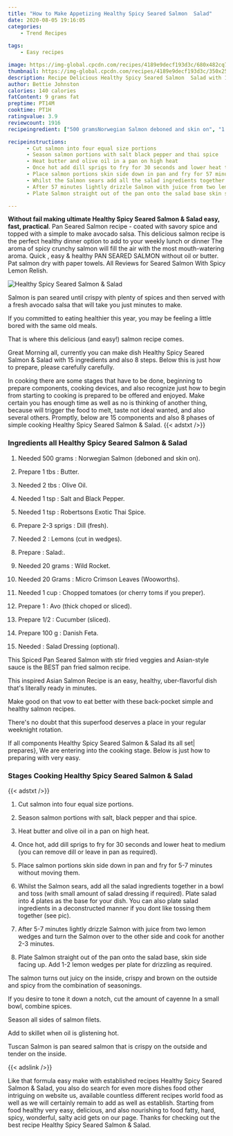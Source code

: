 ```yaml
---
title: "How to Make Appetizing Healthy Spicy Seared Salmon  Salad"
date: 2020-08-05 19:16:05
categories:
    - Trend Recipes
    
tags:
    - Easy recipes

image: https://img-global.cpcdn.com/recipes/4189e9decf193d3c/680x482cq70/healthy-spicy-seared-salmon-salad-recipe-main-photo.jpg
thumbnail: https://img-global.cpcdn.com/recipes/4189e9decf193d3c/350x250cq70/healthy-spicy-seared-salmon-salad-recipe-main-photo.jpg
description: Recipe Delicious Healthy Spicy Seared Salmon  Salad with 15 ingredients and 8 stages of easy cooking.
author: Bettie Johnston
calories: 140 calories
fatContent: 9 grams fat
preptime: PT14M
cooktime: PT1H
ratingvalue: 3.9
reviewcount: 1916
recipeingredient: ["500 gramsNorwegian Salmon deboned and skin on", "1 tbsButter", "2 tbsOlive Oil", "1 tspSalt and Black Pepper", "1 tspRobertsons Exotic Thai Spice", "2-3 sprigsDill fresh", "2Lemons cut in wedges", "Salad", "20 gramsWild Rocket", "20 GramsMicro Crimson Leaves Wooworths", "1 cupChopped tomatoes or cherry toms if you preper", "1Avo thick choped or sliced", "1/2Cucumber sliced", "100 gDanish Feta", "Salad Dressing optional"]

recipeinstructions: 
      - Cut salmon into four equal size portions 
      - Season salmon portions with salt black pepper and thai spice 
      - Heat butter and olive oil in a pan on high heat 
      - Once hot add dill sprigs to fry for 30 seconds and lower heat to medium you can remove dill or leave in pan as required 
      - Place salmon portions skin side down in pan and fry for 57 minutes without moving them 
      - Whilst the Salmon sears add all the salad ingredients together in a bowl and toss with small amount of salad dressing if required Plate salad into 4 plates as the base for your dish You can also plate salad ingredients in a deconstructed manner if you dont like tossing them together see pic 
      - After 57 minutes lightly drizzle Salmon with juice from two lemon wedges and turn the Salmon over to the other side and cook for another 23 minutes 
      - Plate Salmon straight out of the pan onto the salad base skin side facing up Add 12 lemon wedges per plate for drizzling as required

---
```




**Without fail making ultimate Healthy Spicy Seared Salmon &amp; Salad easy, fast, practical**. Pan Seared Salmon recipe - coated with savory spice and topped with a simple to make avocado salsa. This delicious salmon recipe is the perfect healthy dinner option to add to your weekly lunch or dinner The aroma of spicy crunchy salmon will fill the air with the most mouth-watering aroma. Quick , easy &amp; healthy PAN SEARED SALMON without oil or butter. Pat salmon dry with paper towels. All Reviews for Seared Salmon With Spicy Lemon Relish.


![Healthy Spicy Seared Salmon &amp; Salad](https://img-global.cpcdn.com/recipes/4189e9decf193d3c/680x482cq70/healthy-spicy-seared-salmon-salad-recipe-main-photo.jpg "Healthy Spicy Seared Salmon &amp; Salad")



Salmon is pan seared until crispy with plenty of spices and then served with a fresh avocado salsa that will take you just minutes to make.

If you committed to eating healthier this year, you may be feeling a little bored with the same old meals.

That is where this delicious (and easy!) salmon recipe comes.


Great Morning all, currently you can make dish Healthy Spicy Seared Salmon &amp; Salad with 15 ingredients and also 8 steps. Below this is just how to prepare, please carefully carefully.

In cooking there are some stages that have to be done, beginning to prepare components, cooking devices, and also recognize just how to begin from starting to cooking is prepared to be offered and enjoyed. Make certain you has enough time as well as no is thinking of another thing, because will trigger the food to melt, taste not ideal wanted, and also several others. Promptly, below are 15 components and also 8 phases of simple cooking Healthy Spicy Seared Salmon &amp; Salad.
{{< adstxt />}}

### Ingredients all Healthy Spicy Seared Salmon &amp; Salad


1. Needed 500 grams : Norwegian Salmon (deboned and skin on).

1. Prepare 1 tbs : Butter.

1. Needed 2 tbs : Olive Oil.

1. Needed 1 tsp : Salt and Black Pepper.

1. Needed 1 tsp : Robertsons Exotic Thai Spice.

1. Prepare 2-3 sprigs : Dill (fresh).

1. Needed 2 : Lemons (cut in wedges).

1. Prepare  : Salad:.

1. Needed 20 grams : Wild Rocket.

1. Needed 20 Grams : Micro Crimson Leaves (Wooworths).

1. Needed 1 cup : Chopped tomatoes (or cherry toms if you preper).

1. Prepare 1 : Avo (thick choped or sliced).

1. Prepare 1/2 : Cucumber (sliced).

1. Prepare 100 g : Danish Feta.

1. Needed  : Salad Dressing (optional).


This Spiced Pan Seared Salmon with stir fried veggies and Asian-style sauce is the BEST pan fried salmon recipe.

This inspired Asian Salmon Recipe is an easy, healthy, uber-flavorful dish that&#39;s literally ready in minutes.

Make good on that vow to eat better with these back-pocket simple and healthy salmon recipes.

There&#39;s no doubt that this superfood deserves a place in your regular weeknight rotation.


If all components Healthy Spicy Seared Salmon &amp; Salad its all set| prepares}, We are entering into the cooking stage. Below is just how to preparing with very easy.

### Stages Cooking Healthy Spicy Seared Salmon &amp; Salad

{{< adstxt />}}


1. Cut salmon into four equal size portions.



1. Season salmon portions with salt, black pepper and thai spice.



1. Heat butter and olive oil in a pan on high heat.



1. Once hot, add dill sprigs to fry for 30 seconds and lower heat to medium (you can remove dill or leave in pan as required).



1. Place salmon portions skin side down in pan and fry for 5-7 minutes without moving them.



1. Whilst the Salmon sears, add all the salad ingredients together in a bowl and toss (with small amount of salad dressing if required). Plate salad into 4 plates as the base for your dish. You can also plate salad ingredients in a deconstructed manner if you dont like tossing them together (see pic).



1. After 5-7 minutes lightly drizzle Salmon with juice from two lemon wedges and turn the Salmon over to the other side and cook for another 2-3 minutes.



1. Plate Salmon straight out of the pan onto the salad base, skin side facing up. Add 1-2 lemon wedges per plate for drizzling as required.




The salmon turns out juicy on the inside, crispy and brown on the outside and spicy from the combination of seasonings.

If you desire to tone it down a notch, cut the amount of cayenne In a small bowl, combine spices.

Season all sides of salmon filets.

Add to skillet when oil is glistening hot.

Tuscan Salmon is pan seared salmon that is crispy on the outside and tender on the inside.


{{< adslink />}}

Like that formula easy make with established recipes Healthy Spicy Seared Salmon &amp; Salad, you also do search for even more dishes food other intriguing on website us, available countless different recipes world food as well as we will certainly remain to add as well as establish. Starting from food healthy very easy, delicious, and also nourishing to food fatty, hard, spicy, wonderful, salty acid gets on our page. Thanks for checking out the best recipe Healthy Spicy Seared Salmon &amp; Salad.
